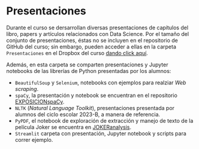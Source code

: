 # Presentaciones

Durante el curso se dersarrollan diversas presentaciones de capítulos del libro, papers y artículos relacionados con Data Science. Por el tamaño del conjunto de presentaciones, éstas no se incluyen en el repositorio de GitHub del curso; sin embargo, pueden acceder a ellas en la carpeta `Presentaciones` en el Dropbox del curso [dando click aquí](https://www.dropbox.com/scl/fo/u24wh4ndgo9932xjhu6ii/h?rlkey=b2lswh6l9n0xvan3cbs9phe3r&dl=0).

Además, en esta carpeta se comparten presentaciones y Jupyter notebooks de las librerías de Python presentadas por los alumnos:
- `BeautifulSoup` y `Selenium`, notebooks con ejemplos para realziar *Web scraping*.
- `spaCy`, la presentación y notebook se encuentran en el repositorio [EXPOSICIONspaCy](https://github.com/FernandoA182/EXPOSICIONspaCy).
- `NLTK` (*Natural Language Toolkit*), presentaciones presentada por alumnos del ciclo escolar 2023-B, a manera de referencia.
- `PyPDF`, el notebook de exploración de extracción y manejo de texto de la película Joker se encuentra en [JOKERanalysis](https://github.com/edd885/python_pdf_interaction).
- `Streamlit` carpeta con presentación, Jupyter notebook y scripts para correr ejemplo.
